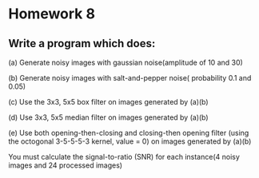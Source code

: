 # Homework 8
## Write a program which does:
(a) Generate noisy images with gaussian noise(amplitude of 10 and 30)

(b) Generate noisy images with salt-and-pepper noise( probability 0.1 and 0.05)

(c) Use the 3x3, 5x5 box filter on images generated by (a)(b)

(d) Use 3x3, 5x5 median filter on images generated by (a)(b)

(e) Use both opening-then-closing and closing-then opening filter (using the octogonal 3-5-5-5-3 kernel, value = 0) on images generated by (a)(b)

You must calculate the signal-to-ratio (SNR) for each instance(4 noisy images and 24 processed images)
